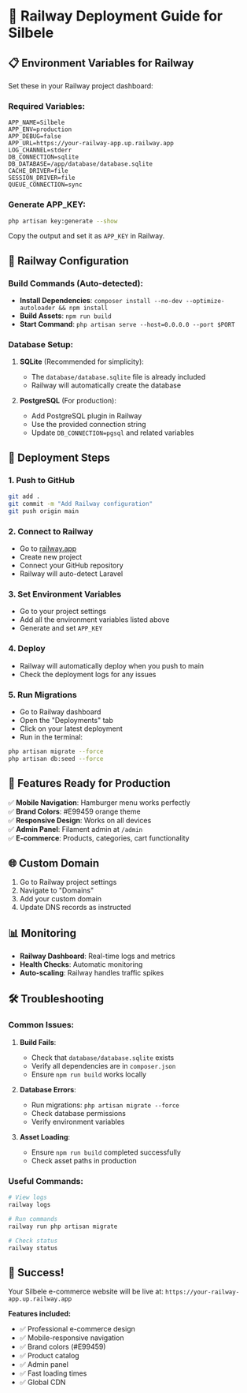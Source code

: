 # 🚀 Railway Deployment Guide for Silbele

## 📋 Environment Variables for Railway

Set these in your Railway project dashboard:

### Required Variables:
```
APP_NAME=Silbele
APP_ENV=production
APP_DEBUG=false
APP_URL=https://your-railway-app.up.railway.app
LOG_CHANNEL=stderr
DB_CONNECTION=sqlite
DB_DATABASE=/app/database/database.sqlite
CACHE_DRIVER=file
SESSION_DRIVER=file
QUEUE_CONNECTION=sync
```

### Generate APP_KEY:
```bash
php artisan key:generate --show
```
Copy the output and set it as `APP_KEY` in Railway.

## 🔧 Railway Configuration

### Build Commands (Auto-detected):
- **Install Dependencies**: `composer install --no-dev --optimize-autoloader && npm install`
- **Build Assets**: `npm run build`
- **Start Command**: `php artisan serve --host=0.0.0.0 --port $PORT`

### Database Setup:
1. **SQLite** (Recommended for simplicity):
   - The `database/database.sqlite` file is already included
   - Railway will automatically create the database

2. **PostgreSQL** (For production):
   - Add PostgreSQL plugin in Railway
   - Use the provided connection string
   - Update `DB_CONNECTION=pgsql` and related variables

## 🚀 Deployment Steps

### 1. Push to GitHub
```bash
git add .
git commit -m "Add Railway configuration"
git push origin main
```

### 2. Connect to Railway
- Go to [railway.app](https://railway.app)
- Create new project
- Connect your GitHub repository
- Railway will auto-detect Laravel

### 3. Set Environment Variables
- Go to your project settings
- Add all the environment variables listed above
- Generate and set `APP_KEY`

### 4. Deploy
- Railway will automatically deploy when you push to main
- Check the deployment logs for any issues

### 5. Run Migrations
- Go to Railway dashboard
- Open the "Deployments" tab
- Click on your latest deployment
- Run in the terminal:
```bash
php artisan migrate --force
php artisan db:seed --force
```

## 📱 Features Ready for Production

✅ **Mobile Navigation**: Hamburger menu works perfectly  
✅ **Brand Colors**: #E99459 orange theme  
✅ **Responsive Design**: Works on all devices  
✅ **Admin Panel**: Filament admin at `/admin`  
✅ **E-commerce**: Products, categories, cart functionality  

## 🌐 Custom Domain

1. Go to Railway project settings
2. Navigate to "Domains"
3. Add your custom domain
4. Update DNS records as instructed

## 📊 Monitoring

- **Railway Dashboard**: Real-time logs and metrics
- **Health Checks**: Automatic monitoring
- **Auto-scaling**: Railway handles traffic spikes

## 🛠️ Troubleshooting

### Common Issues:

1. **Build Fails**:
   - Check that `database/database.sqlite` exists
   - Verify all dependencies are in `composer.json`
   - Ensure `npm run build` works locally

2. **Database Errors**:
   - Run migrations: `php artisan migrate --force`
   - Check database permissions
   - Verify environment variables

3. **Asset Loading**:
   - Ensure `npm run build` completed successfully
   - Check asset paths in production

### Useful Commands:
```bash
# View logs
railway logs

# Run commands
railway run php artisan migrate

# Check status
railway status
```

## 🎉 Success!

Your Silbele e-commerce website will be live at:
`https://your-railway-app.up.railway.app`

**Features included:**
- ✅ Professional e-commerce design
- ✅ Mobile-responsive navigation
- ✅ Brand colors (#E99459)
- ✅ Product catalog
- ✅ Admin panel
- ✅ Fast loading times
- ✅ Global CDN 